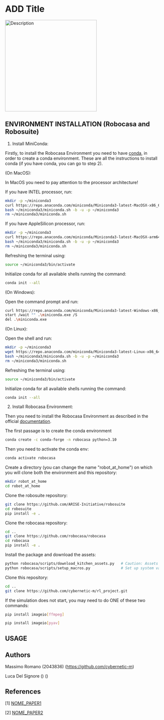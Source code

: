 # ADD Title

<img src="" alt="Description" width="300" height = "300" />


## ENVIRONMENT INSTALLATION (Robocasa and Robosuite)


1. Install MiniConda: 

Firstly, to install the Robocasa Environment you need to have [conda](https://docs.conda.io/projects/conda/en/latest/user-guide/install/index.html), in order to create a conda environment. These are all the instructions to install conda (if you have conda, you can go to step 2).

(On MacOS): 

In MacOS you need to pay attention to the processor architecture!

If you have INTEL processor, run:
 ```sh 
mkdir -p ~/miniconda3
curl https://repo.anaconda.com/miniconda/Miniconda3-latest-MacOSX-x86_64.sh -o ~/miniconda3/miniconda.sh
bash ~/miniconda3/miniconda.sh -b -u -p ~/miniconda3
rm ~/miniconda3/miniconda.sh
 ```
If you have AppleSilicon processor, run:
 ```sh 
mkdir -p ~/miniconda3
curl https://repo.anaconda.com/miniconda/Miniconda3-latest-MacOSX-arm64.sh -o ~/miniconda3/miniconda.sh
bash ~/miniconda3/miniconda.sh -b -u -p ~/miniconda3
rm ~/miniconda3/miniconda.sh
 ```
 Refreshing the terminal using:
  ```sh 
 source ~/miniconda3/bin/activate
  ```
Initialize conda for all available shells running the command:
  ```sh 
 conda init --all
  ```

(On Windows):

Open the command prompt and run:

  ```sh 
curl https://repo.anaconda.com/miniconda/Miniconda3-latest-Windows-x86_64.exe -o .\miniconda.exe
start /wait "" .\miniconda.exe /S
del .\miniconda.exe
  ```

(On Linux):

Open the shell and run:

  ```sh 
mkdir -p ~/miniconda3
wget https://repo.anaconda.com/miniconda/Miniconda3-latest-Linux-x86_64.sh -O ~/miniconda3/miniconda.sh
bash ~/miniconda3/miniconda.sh -b -u -p ~/miniconda3
rm ~/miniconda3/miniconda.sh
  ```

Refreshing the terminal using:

  ```sh 
 source ~/miniconda3/bin/activate
  ```

Initialize conda for all available shells running the command:

  ```sh 
 conda init --all
  ```

2. Install Robocasa Environment:

Then you need to install the Robocasa Environment as described in the official [documentation](link1).

The first passage is to create the conda environment

  ```sh 
 conda create -c conda-forge -n robocasa python=3.10
  ```

Then you need to activate the conda env:

 ```sh 
 conda activate robocasa
  ```

Create a directory (you can change the name "robot_at_home") on which you will clone both the environment and this repository:

 ```sh 
 mkdir robot_at_home
 cd robot_at_home
  ```

Clone the robosuite repository:

 ```sh 
git clone https://github.com/ARISE-Initiative/robosuite
cd robosuite
pip install -e .
```

Clone the robocasa repository:

 ```sh 
cd ..
git clone https://github.com/robocasa/robocasa
cd robocasa
pip install -e .
```

Install the package and download the assets:

 ```sh 
python robocasa/scripts/download_kitchen_assets.py   # Caution: Assets to be downloaded are around 5GB.
python robocasa/scripts/setup_macros.py              # Set up system variables.
```

Clone this repository:

 ```sh 
cd ..
git clone https://github.com/cybernetic-m/rl_project.git
```

If the simulation does not start, you may need to do ONE of these two commands:
```sh 
pip install imageio[ffmpeg]
```
```sh 
pip install imageio[pyav]
```









## USAGE


## Authors
Massimo Romano (2043836) (https://github.com/cybernetic-m) 

Luca Del Signore () ()

## References

[1] [NOME_PAPER1](link1)

[2] [NOME_PAPER2](link2)



